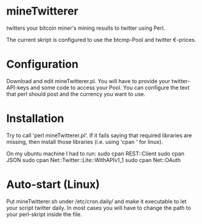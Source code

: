 mineTwitterer
=============

twitters your bitcoin miner's mining results to twitter using Perl.

The current skript is configured to use the btcmp-Pool and twitter €-prices.

Configuration
=============

Download and edit mineTwitterer.pl. You will have to provide your twitter-API-keys and some code to access your Pool. You can configure the text that perl should post and the currency you want to use.

Installation
============

Try to call 'perl mineTwitterer.pl'. If it fails saying that required libraries are missing, then install those libraries (i.e. using 'cpan <LibraryName>' for linux).

On my ubuntu machine I had to run:
sudo cpan REST::Client
sudo cpan JSON
sudo cpan Net::Twitter::Lite::WithAPIv1_1
sudo cpan Net::OAuth

Auto-start (Linux)
==================

Put mineTwitterer.sh under /etc/cron.daily/ and make it executable to let your script twitter daily. In most cases you will have to change the path to your perl-skript inside the file.
